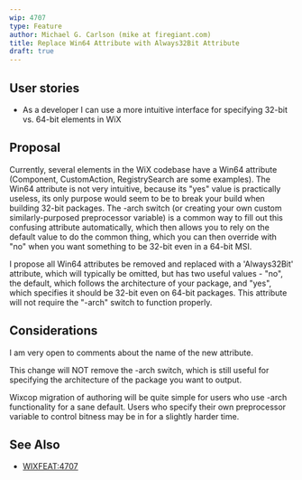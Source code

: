 ```yaml
---
wip: 4707
type: Feature
author: Michael G. Carlson (mike at firegiant.com)
title: Replace Win64 Attribute with Always32Bit Attribute
draft: true
---
```


## User stories

* As a developer I can use a more intuitive interface for specifying 32-bit vs. 64-bit elements in WiX

## Proposal

Currently, several elements in the WiX codebase have a Win64 attribute (Component, CustomAction, RegistrySearch are some examples). The Win64 attribute is not very intuitive, because its "yes" value is practically useless, its only purpose would seem to be to break your build when building 32-bit packages. The -arch switch (or creating your own custom similarly-purposed preprocessor variable) is a common way to fill out this confusing attribute automatically, which then allows you to rely on the default value to do the common thing, which you can then override with "no" when you want something to be 32-bit even in a 64-bit MSI.

I propose all Win64 attributes be removed and replaced with a 'Always32Bit' attribute, which will typically be omitted, but has two useful values - "no", the default, which follows the architecture of your package, and "yes", which specifies it should be 32-bit even on 64-bit packages. This attribute will not require the "-arch" switch to function properly.

## Considerations

I am very open to comments about the name of the new attribute.

This change will NOT remove the -arch switch, which is still useful for specifying the architecture of the package you want to output.

Wixcop migration of authoring will be quite simple for users who use -arch functionality for a sane default. Users who specify their own preprocessor variable to control bitness may be in for a slightly harder time.

## See Also

* [WIXFEAT:4707][]

[WIXFEAT:4707]: http://wixtoolset.org/issues/4707/
